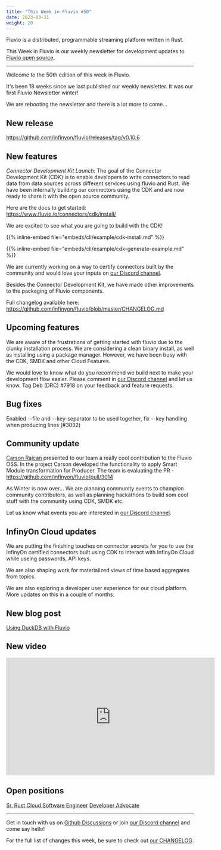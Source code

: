 ```yaml
---
title: "This Week in Fluvio #50"
date: 2023-03-31
weight: 20
---
```

Fluvio is a distributed, programmable streaming platform written in Rust.

This Week in Fluvio is our weekly newsletter for development updates to [Fluvio open source].


---
Welcome to the 50th edition of this week in Fluvio.

It's been 18 weeks since we last published our weekly newsletter. It was our first Fluvio Newsletter winter!

We are rebooting the newsletter and there is a lot more to come...

## New release
https://github.com/infinyon/fluvio/releases/tag/v0.10.6

## New features
*Connector Development Kit Launch:*
The goal of the Connector Development Kit (CDK) is to enable developers to write connectors to read data from data sources across different services using fluvio and Rust. We have been internally building our connectors using the CDK and are now ready to share it with the open source community.

Here are the docs to get started: https://www.fluvio.io/connectors/cdk/install/

We are excited to see what you are going to build with the CDK!

{{% inline-embed file="embeds/cli/example/cdk-install.md" %}}

{{% inline-embed file="embeds/cli/example/cdk-generate-example.md" %}}


We are currently working on a way to certify connectors built by the community and would love your inputs on [our Discord channel].

Besides the Connector Development Kit, we have made other improvements to the packaging of Fluvio components.

Full changelog available here: https://github.com/infinyon/fluvio/blob/master/CHANGELOG.md

## Upcoming features
We are aware of the frustrations of getting started with fluvio due to the clunky installation process. We are considering a clean binary install, as well as installing using a package manager. However, we have been busy with the CDK, SMDK and other Cloud Features.

We would love to know what do you recommend we build next to make your development flow easier. Please comment in [our Discord channel] and let us know. Tag Deb (DRC) #7918 on your feedback and feature requests.

## Bug fixes
Enabled --file and --key-separator to be used together, fix --key handling when producing lines (#3092)

## Community update
[Carson Rajcan](https://github.com/crajcan) presented to our team a really cool contribution to the Fluvio OSS. In the project Carson developed the functionality to apply Smart Module transformation for Producer. The team is evaluating the PR - https://github.com/infinyon/fluvio/pull/3014

As Winter is now over... We are planning community events to champion community contributors, as well as planning hackathons to build som cool stuff with the community using CDK, SMDK etc.

Let us know what events you are interested in [our Discord channel].

## InfinyOn Cloud updates
We are putting the finishing touches on connector secrets for you to use the InfinyOn certified connectors built using CDK to interact with InfinyOn Cloud while useing passwords, API keys.

We are also shaping work for materialized views of time based aggregates from topics.

We are also exploring a developer user experience for our cloud platform. More updates on this in a couple of months.

## New blog post
[Using DuckDB with Fluvio](https://infinyon.com/blog/2023/02/duckdb-fluvio/)

## New video
<iframe width="560" height="315" src="https://www.youtube.com/embed/r6xiXti78Ek" title="YouTube video player" frameborder="0" allow="accelerometer; autoplay; clipboard-write; encrypted-media; gyroscope; picture-in-picture; web-share" allowfullscreen></iframe>

## Open positions
[Sr. Rust Cloud Software Engineer](https://infinyon.com/careers/cloud-engineer-senior-level/)
[Developer Advocate](https://infinyon.com/careers/developer-advocate-mid-senior-level/)

---

Get in touch with us on [Github Discussions] or join [our Discord channel] and come say hello!

For the full list of changes this week, be sure to check out [our CHANGELOG].

[Fluvio open source]: https://github.com/infinyon/fluvio
[our CHANGELOG]: https://github.com/infinyon/fluvio/blob/master/CHANGELOG.md
[our Discord channel]: https://discordapp.com/invite/bBG2dTz
[Github Discussions]: https://github.com/infinyon/fluvio/discussions